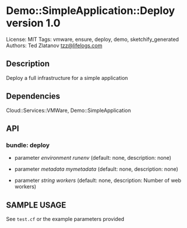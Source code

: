 # Demo::SimpleApplication::Deploy version 1.0

License: MIT
Tags: vmware, ensure, deploy, demo, sketchify_generated
Authors: Ted Zlatanov <tzz@lifelogs.com>

## Description
Deploy a full infrastructure for a simple application

## Dependencies
Cloud::Services::VMWare, Demo::SimpleApplication

## API
### bundle: deploy
* parameter _environment_ *runenv* (default: none, description: none)

* parameter _metadata_ *mymetadata* (default: none, description: none)

* parameter _string_ *workers* (default: none, description: Number of web workers)


## SAMPLE USAGE
See `test.cf` or the example parameters provided

